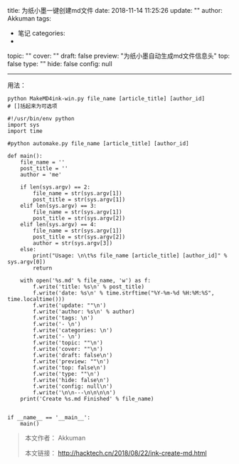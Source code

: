 title: 为纸小墨一键创建md文件
date: 2018-11-14 11:25:26
update: ""
author: Akkuman 
tags:
- 笔记
categories: 
- 
topic: ""
cover: ""
draft: false
preview: "为纸小墨自动生成md文件信息头"
top: false
type: ""
hide: false
config: null


---

用法：

```
python MakeMD4ink-win.py file_name [article_title] [author_id]
# []括起来为可选项
```

```
#!/usr/bin/env python
import sys
import time

#python automake.py file_name [article_title] [author_id]

def main():
    file_name = ''
    post_title = ''
    author = 'me'

    if len(sys.argv) == 2:
        file_name = str(sys.argv[1])
        post_title = str(sys.argv[1])
    elif len(sys.argv) == 3:
        file_name = str(sys.argv[1])
        post_title = str(sys.argv[2])
    elif len(sys.argv) == 4:
        file_name = str(sys.argv[1])
        post_title = str(sys.argv[2])
        author = str(sys.argv[3])
    else:
        print("Usage: \n\t%s file_name [article_title] [author_id]" % sys.argv[0])
        return

    with open('%s.md' % file_name, 'w') as f:
        f.write('title: %s\n' % post_title)
        f.write('date: %s\n' % time.strftime("%Y-%m-%d %H:%M:%S", time.localtime()))
        f.write('update: ""\n')
        f.write('author: %s\n' % author)
        f.write('tags: \n')
        f.write('- \n')
        f.write('categories: \n')
        f.write('- \n')
        f.write('topic: ""\n')
        f.write('cover: ""\n')
        f.write('draft: false\n')
        f.write('preview: ""\n')
        f.write('top: false\n')
        f.write('type: ""\n')
        f.write('hide: false\n')
        f.write('config: null\n')
        f.write('\n\n---\n\n\n\n')
    print('Create %s.md Finished' % file_name)


if __name__ == '__main__':
    main()
```

> 本文作者： Akkuman
> 
> 本文链接： http://hacktech.cn/2018/08/22/ink-create-md.html